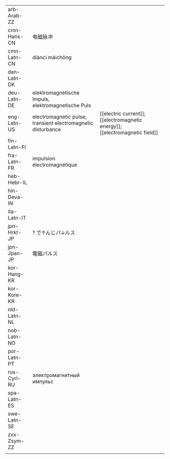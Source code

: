 | | | |
|-|-|-|
| arb-Arab-ZZ |  |  |
| cmn-Hans-CN | 电磁脉冲 |  |
| cmn-Latn-CN | diàncí màichōng |  |
| dan-Latn-DK |  |  |
| deu-Latn-DE | elektromagnetische Impuls, elektromagnetische Puls |  |
| eng-Latn-US | electromagnetic pulse, transient electromagnetic disturbance | [[electric current]]; [[electromagnetic energy]]; [[electromagnetic field]] |
| fin-Latn-FI |  |  |
| fra-Latn-FR | impulsion électromagnétique |  |
| heb-Hebr-IL |  |  |
| hin-Deva-IN |  |  |
| ita-Latn-IT |  |  |
| jpn-Hrkt-JP | ? で↑んじパ↓ルス |  |
| jpn-Jpan-JP | 電磁パルス |  |
| kor-Hang-KR |  |  |
| kor-Kore-KR |  |  |
| nld-Latn-NL |  |  |
| nob-Latn-NO |  |  |
| por-Latn-PT |  |  |
| rus-Cyrl-RU | электромагни́тный и́мпульс |  |
| spa-Latn-ES |  |  |
| swe-Latn-SE |  |  |
| zxx-Zsym-ZZ |  |  |
|  |  |  |

